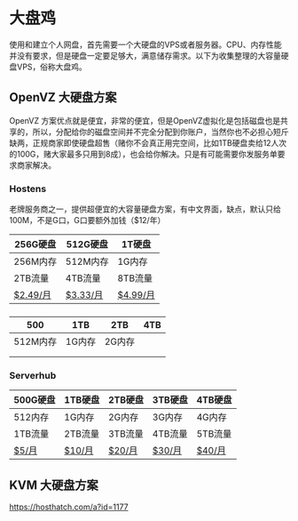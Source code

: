 
# 大盘鸡

使用和建立个人网盘，首先需要一个大硬盘的VPS或者服务器。CPU、内存性能并没有要求，但是硬盘一定要足够大，满意储存需求。以下为收集整理的大容量硬盘VPS，俗称大盘鸡。

## OpenVZ 大硬盘方案

OpenVZ 方案优点就是便宜，非常的便宜，但是OpenVZ虚拟化是包括磁盘也是共享的，所以，分配给你的磁盘空间并不完全分配到你账户，当然你也不必担心短斤缺两，正规商家即使硬盘超售（赌你不会真正用完空间，比如1TB硬盘卖给12人次的100G，赌大家最多只用到8成），也会给你解决。只是有可能需要你发服务单要求商家解决。

### Hostens
老牌服务商之一，提供超便宜的大容量硬盘方案，有中文界面，缺点，默认只给100M，不是G口，G口要额外加钱（$12/年）

| 256G硬盘 | 512G硬盘 | 1T硬盘 |
|----------|---------|-------|
| 256M内存 | 512M内存 | 1G内存 |
| 2TB流量 | 4TB流量 | 8TB流量 |
| [$2.49/月](https://www.hostens.com/vps-hosting/?affid=760#hosting__plan__group-tab-storage) | [$3.33/月](https://www.hostens.com/vps-hosting/?affid=760#hosting__plan__group-tab-storage) | [$4.99/月](https://www.hostens.com/vps-hosting/?affid=760#hosting__plan__group-tab-storage) |

###

| 500 | 1TB  | 2TB | 4TB |
|--|--|---|---|
| 512M内存 | 1G内存 | 2G内存 |   |
|  |  |   |   |
|  |  |   |   |



### Serverhub

| 500G硬盘 | 1TB硬盘 | 2TB硬盘 | 3TB硬盘 | 4TB硬盘 |
|---------|--------|---------|--------|--------|
| 512内存 | 1G内存 | 2G内存 | 3G内存 | 4G内存  |
| 1TB流量 | 2TB流量 | 3TB流量  | 4TB流量  | 5TB流量 |
| [$5/月](http://my.serverhub.com/aff.php?aff=171&pid=613) | [$10/月](http://my.serverhub.com/aff.php?aff=171&pid=614) | [$20/月](http://my.serverhub.com/aff.php?aff=171&pid=615) | [$30/月](http://my.serverhub.com/aff.php?aff=171&pid=616) | [$40/月](http://my.serverhub.com/aff.php?aff=171&pid=617) |


## KVM 大硬盘方案
https://hosthatch.com/a?id=1177

<!--stackedit_data:
eyJoaXN0b3J5IjpbLTIwMzQ4MjAyMjMsOTExNzk5NTU3LDEyNz
Q0OTgxMzgsMTQ5NDYzMjc0LDEyMzMyNTAwNzQsMTA1NDE4NTY2
OSwtMTUwMjU0NzA4OCwxODI1MTMxNjg4LC03MTIwODIzMV19
-->